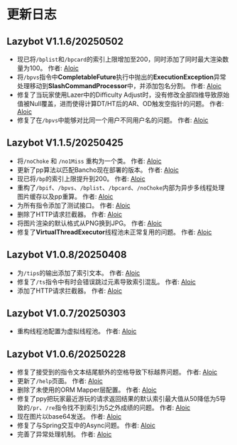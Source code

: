 # 更新日志

## Lazybot V1.1.6/20250502
- 现已将`/bplist`和`/bpcard`的索引上限增加至200，同时添加了同时最大渲染数量为100。 作者: [Aloic](https://osu.ppy.sh/users/11232623)<br>
- 将`/bpvs`指令中**CompletableFuture**执行中抛出的**ExecutionException**异常处理移动到**SlashCommandProcessor**中，并添加包名分割。 作者: [Aloic](https://osu.ppy.sh/users/11232623)<br>
- 修复了当玩家使用Lazer中的Difficulty Adjust时，没有修改全部四维导致原始值被Null覆盖，进而使得计算DT/HT后的AR、OD触发空指针的问题。 作者: [Aloic](https://osu.ppy.sh/users/11232623)<br>
- 修复了在`/bpvs`中能够对比同一个用户不同用户名的问题。 作者: [Aloic](https://osu.ppy.sh/users/11232623)<br>

## Lazybot V1.1.5/20250425
- 将`/noChoke` 和 `/no1Miss` 重构为一个类。 作者: [Aloic](https://osu.ppy.sh/users/11232623)<br>
- 更新了pp算法以匹配Bancho现在部署的版本。 作者: [Aloic](https://osu.ppy.sh/users/11232623)<br>
- 现已将`/bp`的索引上限提升到200。 作者: [Aloic](https://osu.ppy.sh/users/11232623)<br>
- 重构了`/bpif`、`/bpvs`、`/bplist`、`/bpcard`、`/noChoke`内部为异步多线程处理图片缓存以及pp重算。 作者: [Aloic](https://osu.ppy.sh/users/11232623)<br>
- 为所有指令添加了测试接口。 作者: [Aloic](https://osu.ppy.sh/users/11232623)<br>
- 删除了HTTP请求拦截器。 作者: [Aloic](https://osu.ppy.sh/users/11232623)<br>
- 将图片渲染的默认格式从PNG换到JPG。 作者: [Aloic](https://osu.ppy.sh/users/11232623)<br>
- 修复了**VirtualThreadExecutor**线程池未正常复用的问题。 作者: [Aloic](https://osu.ppy.sh/users/11232623)<br>

## Lazybot V1.0.8/20250408
- 为`/tips`的输出添加了索引文本。 作者: [Aloic](https://osu.ppy.sh/users/11232623)<br>
- 修复了`/ts`指令中有时会错误跳过元素导致索引混乱。 作者: [Aloic](https://osu.ppy.sh/users/11232623)<br>
- 添加了HTTP请求拦截器。 作者: [Aloic](https://osu.ppy.sh/users/11232623)<br>

## Lazybot V1.0.7/20250303
- 重构线程池配置为虚拟线程池。 作者: [Aloic](https://osu.ppy.sh/users/11232623)<br>

## Lazybot V1.0.6/20250228
- 修复了接受到的指令文本结尾额外的空格导致下标越界问题。 作者: [Aloic](https://osu.ppy.sh/users/11232623)<br>
- 更新了`/help`页面。 作者: [Aloic](https://osu.ppy.sh/users/11232623)<br>
- 删除了未使用的ORM Mapper层配置。 作者: [Aloic](https://osu.ppy.sh/users/11232623)<br>
- 修复了ppy把玩家最近游玩的请求返回结果的默认索引最大值从50降低为5导致的`/pr`、`/re`指令找不到索引为5之外成绩的问题。 作者: [Aloic](https://osu.ppy.sh/users/11232623)<br>
- 现在图片以base64发送。 作者: [Aloic](https://osu.ppy.sh/users/11232623)<br>
- 修复了与Spring交互中的Async问题。 作者: [Aloic](https://osu.ppy.sh/users/11232623)<br>
- 完善了异常处理机制。 作者: [Aloic](https://osu.ppy.sh/users/11232623)<br>










